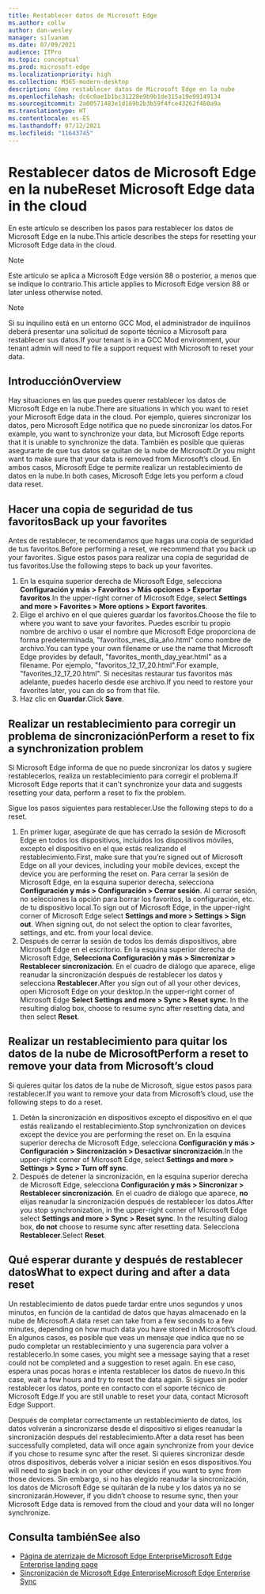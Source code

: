 ```yaml
---
title: Restablecer datos de Microsoft Edge
ms.author: collw
author: dan-wesley
manager: silvanam
ms.date: 07/09/2021
audience: ITPro
ms.topic: conceptual
ms.prod: microsoft-edge
ms.localizationpriority: high
ms.collection: M365-modern-desktop
description: Cómo restablecer datos de Microsoft Edge en la nube
ms.openlocfilehash: dc6c0ae1b1bc31228e9b9b1de315a19e99149134
ms.sourcegitcommit: 2a00571483e1d169b2b3b59f4fce43262f460a9a
ms.translationtype: HT
ms.contentlocale: es-ES
ms.lasthandoff: 07/12/2021
ms.locfileid: "11643745"
---
```

# <a name="reset-microsoft-edge-data-in-the-cloud"></a><span data-ttu-id="0eb83-103">Restablecer datos de Microsoft Edge en la nube</span><span class="sxs-lookup"><span data-stu-id="0eb83-103">Reset Microsoft Edge data in the cloud</span></span>

<span data-ttu-id="0eb83-104">En este artículo se describen los pasos para restablecer los datos de Microsoft Edge en la nube.</span><span class="sxs-lookup"><span data-stu-id="0eb83-104">This article describes the steps for resetting your Microsoft Edge data in the cloud.</span></span>

> [!NOTE]
> <span data-ttu-id="0eb83-105">Este artículo se aplica a Microsoft Edge versión 88 o posterior, a menos que se indique lo contrario.</span><span class="sxs-lookup"><span data-stu-id="0eb83-105">This article applies to Microsoft Edge version 88 or later unless otherwise noted.</span></span>

> [!NOTE]
> <span data-ttu-id="0eb83-106">Si su inquilino está en un entorno GCC Mod, el administrador de inquilinos deberá presentar una solicitud de soporte técnico a Microsoft para restablecer sus datos.</span><span class="sxs-lookup"><span data-stu-id="0eb83-106">If your tenant is in a GCC Mod environment, your tenant admin will need to file a support request with Microsoft to reset your data.</span></span>

## <a name="overview"></a><span data-ttu-id="0eb83-107">Introducción</span><span class="sxs-lookup"><span data-stu-id="0eb83-107">Overview</span></span>

<span data-ttu-id="0eb83-108">Hay situaciones en las que puedes querer restablecer los datos de Microsoft Edge en la nube.</span><span class="sxs-lookup"><span data-stu-id="0eb83-108">There are situations in which you want to reset your Microsoft Edge data in the cloud.</span></span> <span data-ttu-id="0eb83-109">Por ejemplo, quieres sincronizar los datos, pero Microsoft Edge notifica que no puede sincronizar los datos.</span><span class="sxs-lookup"><span data-stu-id="0eb83-109">For example,  you want to synchronize your data, but Microsoft Edge reports that it is unable to synchronize the data.</span></span> <span data-ttu-id="0eb83-110">También es posible que quieras asegurarte de que tus datos se quitan de la nube de Microsoft.</span><span class="sxs-lookup"><span data-stu-id="0eb83-110">Or you might want to make sure that your data is removed from Microsoft’s cloud.</span></span> <span data-ttu-id="0eb83-111">En ambos casos, Microsoft Edge te permite realizar un restablecimiento de datos en la nube.</span><span class="sxs-lookup"><span data-stu-id="0eb83-111">In both cases, Microsoft Edge lets you perform a cloud data reset.</span></span>

## <a name="back-up-your-favorites"></a><span data-ttu-id="0eb83-112">Hacer una copia de seguridad de tus favoritos</span><span class="sxs-lookup"><span data-stu-id="0eb83-112">Back up your favorites</span></span>

<span data-ttu-id="0eb83-113">Antes de restablecer, te recomendamos que hagas una copia de seguridad de tus favoritos.</span><span class="sxs-lookup"><span data-stu-id="0eb83-113">Before performing a reset, we recommend that you back up your favorites.</span></span> <span data-ttu-id="0eb83-114">Sigue estos pasos para realizar una copia de seguridad de tus favoritos.</span><span class="sxs-lookup"><span data-stu-id="0eb83-114">Use the following steps to back up your favorites.</span></span>

1. <span data-ttu-id="0eb83-115">En la esquina superior derecha de Microsoft Edge, selecciona **Configuración y más > Favoritos > Más opciones > Exportar favoritos**.</span><span class="sxs-lookup"><span data-stu-id="0eb83-115">In the upper-right corner of Microsoft Edge, select **Settings and more > Favorites > More options > Export favorites**.</span></span>
2. <span data-ttu-id="0eb83-116">Elige el archivo en el que quieres guardar los favoritos.</span><span class="sxs-lookup"><span data-stu-id="0eb83-116">Choose the file to where you want to save your favorites.</span></span> <span data-ttu-id="0eb83-117">Puedes escribir tu propio nombre de archivo o usar el nombre que Microsoft Edge proporciona de forma predeterminada, "favoritos_mes_día_año.html" como nombre de archivo.</span><span class="sxs-lookup"><span data-stu-id="0eb83-117">You can type your own filename or use the name that Microsoft Edge provides by default,  "favorites_month_day_year.html" as a filename.</span></span> <span data-ttu-id="0eb83-118">Por ejemplo, "favoritos_12_17_20.html".</span><span class="sxs-lookup"><span data-stu-id="0eb83-118">For example, "favorites_12_17_20.html".</span></span> <span data-ttu-id="0eb83-119">Si necesitas restaurar tus favoritos más adelante, puedes hacerlo desde ese archivo.</span><span class="sxs-lookup"><span data-stu-id="0eb83-119">If you need to restore your favorites later, you can do so from that file.</span></span>
3. <span data-ttu-id="0eb83-120">Haz clic en **Guardar**.</span><span class="sxs-lookup"><span data-stu-id="0eb83-120">Click **Save**.</span></span>

## <a name="perform-a-reset-to-fix-a-synchronization-problem"></a><span data-ttu-id="0eb83-121">Realizar un restablecimiento para corregir un problema de sincronización</span><span class="sxs-lookup"><span data-stu-id="0eb83-121">Perform a reset to fix a synchronization problem</span></span>

<span data-ttu-id="0eb83-122">Si Microsoft Edge informa de que no puede sincronizar los datos y sugiere restablecerlos, realiza un restablecimiento para corregir el problema.</span><span class="sxs-lookup"><span data-stu-id="0eb83-122">If Microsoft Edge reports that it can't synchronize your data and suggests resetting your data, perform a reset to fix the problem.</span></span>

<span data-ttu-id="0eb83-123">Sigue los pasos siguientes para restablecer.</span><span class="sxs-lookup"><span data-stu-id="0eb83-123">Use the following steps to do a reset.</span></span>

1. <span data-ttu-id="0eb83-124">En primer lugar, asegúrate de que has cerrado la sesión de Microsoft Edge en todos los dispositivos, incluidos los dispositivos móviles, excepto el dispositivo en el que estás realizando el restablecimiento.</span><span class="sxs-lookup"><span data-stu-id="0eb83-124">First, make sure that you’re signed out of Microsoft Edge on all your devices, including your mobile devices, except the device you are performing the reset on.</span></span> <span data-ttu-id="0eb83-125">Para cerrar la sesión de Microsoft Edge, en la esquina superior derecha, selecciona **Configuración y más > Configuración > Cerrar sesión**. Al cerrar sesión, no selecciones la opción para borrar los favoritos, la configuración, etc. de tu dispositivo local.</span><span class="sxs-lookup"><span data-stu-id="0eb83-125">To sign out of Microsoft Edge, in the upper-right corner of Microsoft Edge select **Settings and more > Settings > Sign out**. When signing out, do not select the option to clear favorites, settings, and etc. from your local device.</span></span>
2. <span data-ttu-id="0eb83-126">Después de cerrar la sesión de todos los demás dispositivos, abre Microsoft Edge en el escritorio. En la esquina superior derecha de Microsoft Edge, **Selecciona Configuración y más > Sincronizar > Restablecer sincronización**. En el cuadro de diálogo que aparece, elige reanudar la sincronización después de restablecer los datos y selecciona **Restablecer**.</span><span class="sxs-lookup"><span data-stu-id="0eb83-126">After you sign out of all your other devices, open Microsoft Edge on your desktop.In the upper-right corner of Microsoft Edge **Select Settings and more > Sync > Reset sync**. In the resulting dialog box, choose to resume sync after resetting data, and then select **Reset**.</span></span>

## <a name="perform-a-reset-to-remove-your-data-from-microsofts-cloud"></a><span data-ttu-id="0eb83-127">Realizar un restablecimiento para quitar los datos de la nube de Microsoft</span><span class="sxs-lookup"><span data-stu-id="0eb83-127">Perform a reset to remove your data from Microsoft’s cloud</span></span>

<span data-ttu-id="0eb83-128">Si quieres quitar los datos de la nube de Microsoft, sigue estos pasos para restablecer.</span><span class="sxs-lookup"><span data-stu-id="0eb83-128">If you want to remove your data from Microsoft’s cloud, use the following steps to do a reset.</span></span>

1. <span data-ttu-id="0eb83-129">Detén la sincronización en dispositivos excepto el dispositivo en el que estás realizando el restablecimiento.</span><span class="sxs-lookup"><span data-stu-id="0eb83-129">Stop synchronization on devices except the device you are performing the reset on.</span></span>  <span data-ttu-id="0eb83-130">En la esquina superior derecha de Microsoft Edge, selecciona **Configuración y más > Configuración > Sincronización > Desactivar sincronización**.</span><span class="sxs-lookup"><span data-stu-id="0eb83-130">In the upper-right corner of Microsoft Edge, select **Settings and more > Settings > Sync > Turn off sync**.</span></span>  
2. <span data-ttu-id="0eb83-131">Después de detener la sincronización, en la esquina superior derecha de Microsoft Edge, selecciona **Configuración y más > Sincronizar > Restablecer sincronización**. En el cuadro de diálogo que aparece, **no** elijas reanudar la sincronización después de restablecer los datos.</span><span class="sxs-lookup"><span data-stu-id="0eb83-131">After you stop synchronization, in the upper-right corner of Microsoft Edge select **Settings and more > Sync > Reset sync**. In the resulting dialog box, **do not** choose to resume sync after resetting data.</span></span> <span data-ttu-id="0eb83-132">Selecciona **Restablecer**.</span><span class="sxs-lookup"><span data-stu-id="0eb83-132">Select **Reset**.</span></span>

## <a name="what-to-expect-during-and-after-a-data-reset"></a><span data-ttu-id="0eb83-133">Qué esperar durante y después de restablecer datos</span><span class="sxs-lookup"><span data-stu-id="0eb83-133">What to expect during and after a data reset</span></span>

<span data-ttu-id="0eb83-134">Un restablecimiento de datos puede tardar entre unos segundos y unos minutos, en función de la cantidad de datos que hayas almacenado en la nube de Microsoft.</span><span class="sxs-lookup"><span data-stu-id="0eb83-134">A data reset can take from a few seconds to a few minutes, depending on how much data you have stored in Microsoft’s cloud.</span></span> <span data-ttu-id="0eb83-135">En algunos casos, es posible que veas un mensaje que indica que no se pudo completar un restablecimiento y una sugerencia para volver a restablecerlo.</span><span class="sxs-lookup"><span data-stu-id="0eb83-135">In some cases, you might see a message saying that a reset could not be completed and a suggestion to reset again.</span></span> <span data-ttu-id="0eb83-136">En ese caso, espera unas pocas horas e intenta restablecer los datos de nuevo.</span><span class="sxs-lookup"><span data-stu-id="0eb83-136">In this case, wait a few hours and try to reset the data again.</span></span> <span data-ttu-id="0eb83-137">Si sigues sin poder restablecer los datos, ponte en contacto con el soporte técnico de Microsoft Edge.</span><span class="sxs-lookup"><span data-stu-id="0eb83-137">If you are still unable to reset your data, contact Microsoft Edge Support.</span></span>

<span data-ttu-id="0eb83-138">Después de completar correctamente un restablecimiento de datos, los datos volverán a sincronizarse desde el dispositivo si eliges reanudar la sincronización después del restablecimiento.</span><span class="sxs-lookup"><span data-stu-id="0eb83-138">After a data reset has been successfully completed, data will once again synchronize from your device if you chose to resume sync after the reset.</span></span> <span data-ttu-id="0eb83-139">Si quieres sincronizar desde otros dispositivos, deberás volver a iniciar sesión en esos dispositivos.</span><span class="sxs-lookup"><span data-stu-id="0eb83-139">You will need to sign back in on your other devices if you want to sync from those devices.</span></span> <span data-ttu-id="0eb83-140">Sin embargo, si no has elegido reanudar la sincronización, los datos de Microsoft Edge se quitarán de la nube y los datos ya no se sincronizarán.</span><span class="sxs-lookup"><span data-stu-id="0eb83-140">However, if you didn’t choose to resume sync, then your Microsoft Edge data is removed from the cloud and your data will no longer synchronize.</span></span>

## <a name="see-also"></a><span data-ttu-id="0eb83-141">Consulta también</span><span class="sxs-lookup"><span data-stu-id="0eb83-141">See also</span></span>

- [<span data-ttu-id="0eb83-142">Página de aterrizaje de Microsoft Edge Enterprise</span><span class="sxs-lookup"><span data-stu-id="0eb83-142">Microsoft Edge Enterprise landing page</span></span>](https://aka.ms/EdgeEnterprise)
- [<span data-ttu-id="0eb83-143">Sincronización de Microsoft Edge Enterprise</span><span class="sxs-lookup"><span data-stu-id="0eb83-143">Microsoft Edge Enterprise Sync</span></span>](microsoft-edge-enterprise-sync.md)